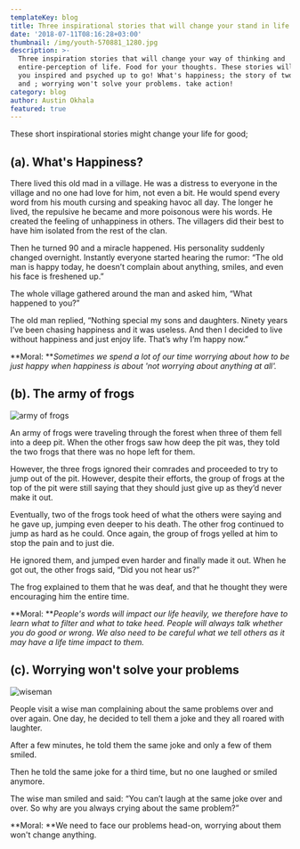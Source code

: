 ```yaml
---
templateKey: blog
title: Three inspirational stories that will change your stand in life
date: '2018-07-11T08:16:28+03:00'
thumbnail: /img/youth-570881_1280.jpg
description: >-
  Three inspiration stories that will change your way of thinking and
  entire-perception of life. Food for your thoughts. These stories will leave
  you inspired and psyched up to go! What's happiness; the story of two frogs
  and ; worrying won't solve your problems. take action!
category: blog
author: Austin Okhala
featured: true
---
```

These short inspirational stories might change your life for good;

## (a). What's Happiness?

There lived this old mad in a village. He was a distress to everyone in the village and no one had love for him, not even a bit. He would spend every word from his mouth cursing and speaking havoc all day. The longer he lived, the repulsive he became and more poisonous were his words. He created the feeling of unhappiness in others. The villagers did their best to have him isolated from the rest of the clan.



Then he turned 90 and a miracle happened. His personality suddenly changed overnight. Instantly everyone started hearing the rumor: “The old man is happy today, he doesn’t complain about anything, smiles, and even his face is freshened up.”

The whole village gathered around the man and asked him, “What happened to you?”



The old man replied, “Nothing special my sons and daughters. Ninety years I’ve been chasing happiness and it was useless. And then I decided to live without happiness and just enjoy life. That’s why I’m happy now.”

**Moral: **_Sometimes we spend a lot of our time worrying about how to be just happy when happiness is about 'not worrying about anything at all'._

## (b). The army of frogs

![army of frogs](/img/frogs-1610563_1280.jpg)

An army of frogs were traveling through the forest when three of them fell into a deep pit. When the other frogs saw how deep the pit was, they told the two frogs that there was no hope left for them.



However, the three frogs ignored their comrades and proceeded to try to jump out of the pit. However, despite their efforts, the group of frogs at the top of the pit were still saying that they should just give up as they’d never make it out.



Eventually, two of the frogs took heed of what the others were saying and he gave up, jumping even deeper to his death. The other frog continued to jump as hard as he could. Once again, the group of frogs yelled at him to stop the pain and to just die.



He ignored them, and jumped even harder and finally made it out. When he got out, the other frogs said, “Did you not hear us?”



The frog explained to them that he was deaf, and that he thought they were encouraging him the entire time.

**Moral: **_People's words will impact our life heavily, we therefore have to learn what to filter and what to take heed. People will always talk whether you do good or wrong. We also need to be careful what we tell others as it may have a life time impact to them._

## (c). Worrying won't solve your problems

![wiseman](/img/albert-einstein-1933340_1280.jpg)

People visit a wise man complaining about the same problems over and over again. One day, he decided to tell them a joke and they all roared with laughter.



After a few minutes, he told them the same joke and only a few of them smiled.



Then he told the same joke for a third time, but no one laughed or smiled anymore.



The wise man smiled and said: “You can’t laugh at the same joke over and over. So why are you always crying about the same problem?”

**Moral: **We need to face our problems head-on, worrying about them won't change anything.
